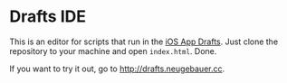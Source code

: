# Drafts IDE

This is an editor for scripts that run in the [iOS App Drafts](http://agiletortoise.com/drafts/).
Just clone the repository to your machine and open `index.html`. Done.

If you want to try it out, go to <http://drafts.neugebauer.cc>.

